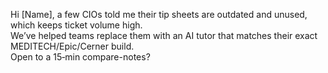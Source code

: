 Hi [Name], a few CIOs told me their tip sheets are outdated and unused, which keeps ticket volume high.  
We’ve helped teams replace them with an AI tutor that matches their exact MEDITECH/Epic/Cerner build.  
Open to a 15‑min compare-notes?

